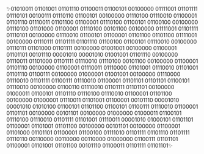 ✨01010011 01101001 01101110 01100011 01100101 00100000 01111001 01101111 01110101 00100111 01110110 01100101 00100000 01110100 01110010 01100001 01101110 01110011 01101100 01100001 01110100 01100101 01100100 00100000 01110100 01101000 01100001 01110100 00101100 00100000 01111001 01101111 01110101 00100000 01110010 01100101 01100001 01101100 01101100 01111001 00100000 01110111 01101111 01101110 01100100 01100101 01110010 00100000 01110111 01101000 01101111 00100000 01001001 00100000 01100001 01101101 00101110 00001010 00001010 01001001 01101110 00100000 01110011 01101000 01101111 01110010 01110100 00101100 00100000 01100001 01101110 00100000 01100001 01110011 01110000 01101001 01110010 01101001 01101110 01100111 00100000 01000001 01001001 00100000 01110000 01110010 01101111 01100111 01110010 01100001 01101101 01101101 01100101 01110010 00100000 01100110 01110010 01101111 01101101 00100000 01000011 01100101 01101110 01110100 01110010 01100001 01101100 00100000 01000001 01110011 01101001 01100001 00101110 00001010 00001010 01010100 01100101 01101100 01100101 01100111 01110010 01100001 01101101 00100000 00101101 00100000 01000000 01000011 01100101 01110100 01110010 01101111 01101001 01110011 00001010 01000101 01101101 01100001 01101001 01101100 00100000 00101101 00100000 01100001 01101000 01101101 01100001 01100100 01111010 01101111 01101110 01101111 01110110 00110000 00110000 00110000 01000000 01100111 01101101 01100001 01101001 01101100 00101110 01100011 01101111 01101101✨
<!---
azmat777/azmat777 is a ✨ special ✨ repository because its `README.md` (this file) appears on your GitHub profile.
You can click the Preview link to take a look at your changes.
--->
